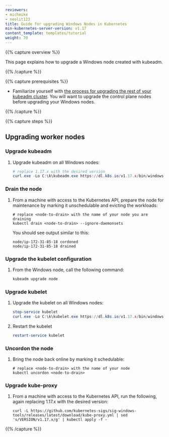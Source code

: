 ```yaml
---
reviewers:
- michmike
- neolit123
title: Guide for upgrading Windows Nodes in Kubernetes
min-kubernetes-server-version: v1.17
content_template: templates/tutorial
weight: 70
---
```


{{% capture overview %}}

This page explains how to upgrade a Windows node created with kubeadm.

{{% /capture %}}


{{% capture prerequisites %}}

* Familiarize yourself with [the process for upgrading the rest of your kubeadm
cluster](/docs/tasks/administer-cluster/kubeadm/kubeadm-upgrade). You will want to
upgrade the control plane nodes before upgrading your Windows nodes.

{{% /capture %}}


{{% capture steps %}}

## Upgrading worker nodes

### Upgrade kubeadm

1.  Upgrade kubeadm on all Windows nodes:

    ```powershell
    # replace 1.17.x with the desired version
    curl.exe -Lo C:\k\kubeadm.exe https://dl.k8s.io/v1.17.x/bin/windows/amd64/kubeadm.exe
    ```

### Drain the node

1.  From a machine with access to the Kubernetes API,
    prepare the node for maintenance by marking it unschedulable and evicting the workloads:

    ```shell
    # replace <node-to-drain> with the name of your node you are draining
    kubectl drain <node-to-drain> --ignore-daemonsets
    ```

    You should see output similar to this:

    ```
    node/ip-172-31-85-18 cordoned
    node/ip-172-31-85-18 drained
    ```

### Upgrade the kubelet configuration

1.  From the Windows node, call the following command:

    ```powershell
    kubeadm upgrade node
    ```

### Upgrade kubelet

1.  Upgrade the kubelet on all Windows nodes:

    ```powershell
    stop-service kubelet
    curl.exe -Lo C:\k\kubelet.exe https://dl.k8s.io/v1.17.x/bin/windows/amd64/kubelet.exe
    ```

1. Restart the kubelet

    ```powershell
    restart-service kubelet
    ```

### Uncordon the node

1.  Bring the node back online by marking it schedulable:

    ```shell
    # replace <node-to-drain> with the name of your node
    kubectl uncordon <node-to-drain>
    ```
### Upgrade kube-proxy

1. From a machine with access to the Kubernetes API, run the following,
again replacing 1.17.x with the desired version:

    ```shell
    curl -L https://github.com/kubernetes-sigs/sig-windows-tools/releases/latest/download/kube-proxy.yml | sed 's/VERSION/v1.17.x/g' | kubectl apply -f -
    ```


{{% /capture %}}
